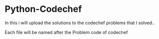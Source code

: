 # Python-Codechef
In this i will upload the solutions to the codechef problems that I solved..

Each file will be named after the Problem code of codechef
